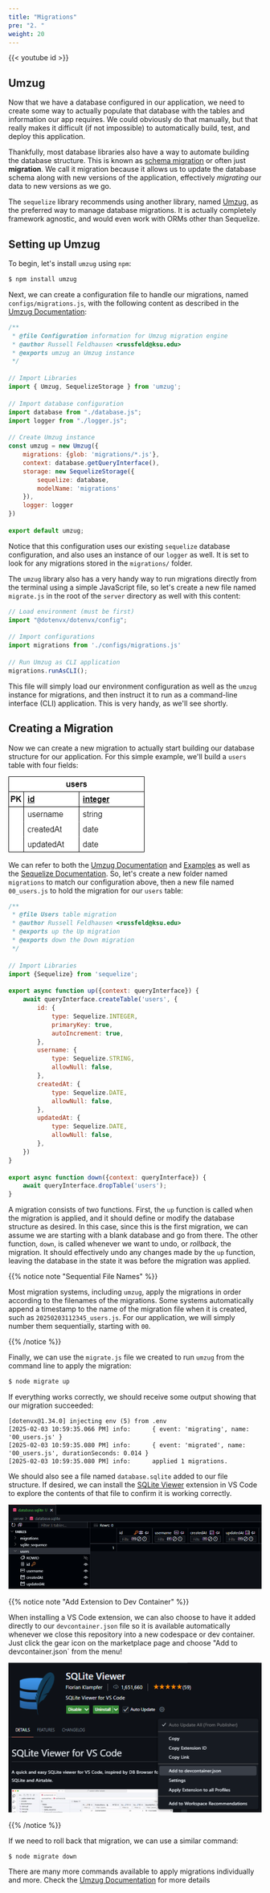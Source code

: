 ```yaml
---
title: "Migrations"
pre: "2. "
weight: 20
---
```


{{< youtube id >}}

## Umzug 

Now that we have a database configured in our application, we need to create some way to actually populate that database with the tables and information our app requires. We could obviously do that manually, but that really makes it difficult (if not impossible) to automatically build, test, and deploy this application.

Thankfully, most database libraries also have a way to automate building the database structure. This is known as [schema migration](https://en.wikipedia.org/wiki/Schema_migration) or often just **migration**. We call it migration because it allows us to update the database schema along with new versions of the application, effectively _migrating_ our data to new versions as we go.

The `sequelize` library recommends using another library, named [Umzug](https://github.com/sequelize/umzug), as the preferred way to manage database migrations. It is actually completely framework agnostic, and would even work with ORMs other than Sequelize. 

## Setting up Umzug

To begin, let's install `umzug` using `npm`:

```bash {title="terminal"}
$ npm install umzug
```

Next, we can create a configuration file to handle our migrations, named `configs/migrations.js`, with the following content as described in the [Umzug Documentation](https://github.com/sequelize/umzug):

```js {title="configs/migrations.js"}
/**
 * @file Configuration information for Umzug migration engine
 * @author Russell Feldhausen <russfeld@ksu.edu>
 * @exports umzug an Umzug instance
 */

// Import Libraries
import { Umzug, SequelizeStorage } from 'umzug';

// Import database configuration
import database from "./database.js";
import logger from "./logger.js";

// Create Umzug instance
const umzug = new Umzug({
    migrations: {glob: 'migrations/*.js'},
    context: database.getQueryInterface(),
    storage: new SequelizeStorage({
        sequelize: database,
        modelName: 'migrations'
    }),
    logger: logger
})

export default umzug;
```

Notice that this configuration uses our existing `sequelize` database configuration, and also uses an instance of our `logger` as well. It is set to look for any migrations stored in the `migrations/` folder. 

The `umzug` library also has a very handy way to run migrations directly from the terminal using a simple JavaScript file, so let's create a new file named `migrate.js` in the root of the `server` directory as well with this content:

```js {title="migrate.js"}
// Load environment (must be first)
import "@dotenvx/dotenvx/config";

// Import configurations
import migrations from './configs/migrations.js'

// Run Umzug as CLI application
migrations.runAsCLI();
```

This file will simply load our environment configuration as well as the `umzug` instance for migrations, and then instruct it to run as a command-line interface (CLI) application. This is very handy, as we'll see shortly.

## Creating a Migration

Now we can create a new migration to actually start building our database structure for our application. For this simple example, we'll build a `users` table with four fields:

![Users ERD](images/examples/02/migration_users.png)

We can refer to both the [Umzug Documentation](https://github.com/sequelize/umzug) and [Examples](https://github.com/sequelize/umzug/tree/main/examples/1-sequelize-typescript) as well as the [Sequelize Documentation](https://sequelize.org/docs/v6/other-topics/migrations/). So, let's create a new folder named `migrations` to match our configuration above, then a new file named `00_users.js` to hold the migration for our `users` table:

```js {title="migrations/00_users.js"}
/**
 * @file Users table migration
 * @author Russell Feldhausen <russfeld@ksu.edu>
 * @exports up the Up migration
 * @exports down the Down migration
 */

// Import Libraries
import {Sequelize} from 'sequelize';

export async function up({context: queryInterface}) {
    await queryInterface.createTable('users', {
        id: {
            type: Sequelize.INTEGER,
            primaryKey: true,
            autoIncrement: true,
        },
        username: {
            type: Sequelize.STRING,
            allowNull: false,
        },
        createdAt: {
            type: Sequelize.DATE,
            allowNull: false,
        },
        updatedAt: {
            type: Sequelize.DATE,
            allowNull: false,
        },
    })
}

export async function down({context: queryInterface}) {
    await queryInterface.dropTable('users');
}
```

A migration consists of two functions. First, the `up` function is called when the migration is applied, and it should define or modify the database structure as desired. In this case, since this is the first migration, we can assume we are starting with a blank database and go from there. The other function, `down`, is called whenever we want to undo, or _rollback_, the migration. It should effectively undo any changes made by the `up` function, leaving the database in the state it was before the migration was applied.

{{% notice note "Sequential File Names" %}}

Most migration systems, including `umzug`, apply the migrations in order according to the filenames of the migrations. Some systems automatically append a timestamp to the name of the migration file when it is created, such as `20250203112345_users.js`. For our application, we will simply number them sequentially, starting with `00`. 

{{% /notice %}}

Finally, we can use the `migrate.js` file we created to run `umzug` from the command line to apply the migration:

```bash {title="terminal"}
$ node migrate up
```

If everything works correctly, we should receive some output showing that our migration succeeded:

``` {title="output"}
[dotenvx@1.34.0] injecting env (5) from .env
[2025-02-03 10:59:35.066 PM] info:      { event: 'migrating', name: '00_users.js' }
[2025-02-03 10:59:35.080 PM] info:      { event: 'migrated', name: '00_users.js', durationSeconds: 0.014 }
[2025-02-03 10:59:35.080 PM] info:      applied 1 migrations.
```

We should also see a file named `database.sqlite` added to our file structure. If desired, we can install the [SQLite Viewer](https://marketplace.visualstudio.com/items?itemName=qwtel.sqlite-viewer) extension in VS Code to explore the contents of that file to confirm it is working correctly.

![Users Table in SQLite](images/examples/02/migrations_3.png)

{{% notice note "Add Extension to Dev Container" %}}

When installing a VS Code extension, we can also choose to have it added directly to our `devcontainer.json` file so it is available automatically whenever we close this repository into a new codespace or dev container. Just click the gear icon on the marketplace page and choose "Add to devcontainer.json` from the menu!

![Add to Dev Container](images/examples/02/migrations_2.png)

{{% /notice %}}

If we need to roll back that migration, we can use a similar command:

```bash {title="terminal"}
$ node migrate down
```

There are many more commands available to apply migrations individually and more. Check the [Umzug Documentation](https://github.com/sequelize/umzug/?tab=readme-ov-file#cli) for more details